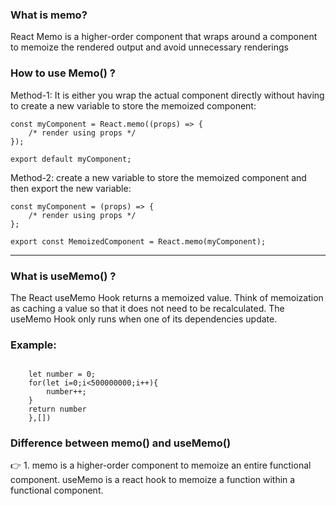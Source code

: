 ### What is memo?
React Memo is a higher-order component that wraps around a component to memoize the rendered output and avoid unnecessary renderings

### How to use Memo() ?
Method-1:
It is either you wrap the actual component directly without having to create a new variable to store the memoized component:
```
const myComponent = React.memo((props) => {
    /* render using props */
});

export default myComponent;
```

Method-2:
create a new variable to store the memoized component and then export the new variable:
```
const myComponent = (props) => {
    /* render using props */
};

export const MemoizedComponent = React.memo(myComponent);
```

-------------------------------------------------------------
### What is useMemo() ?
The React useMemo Hook returns a memoized value. Think of memoization as caching a value so that it does not need to be recalculated. The useMemo Hook only runs when one of its dependencies update. 

### Example:
```

    let number = 0;
    for(let i=0;i<500000000;i++){
        number++;
    }
    return number
    },[])
```

### Difference between memo() and useMemo()
👉 1.
memo is a higher-order component to memoize an entire functional component. 
useMemo is a react hook to memoize a function within a functional component.

